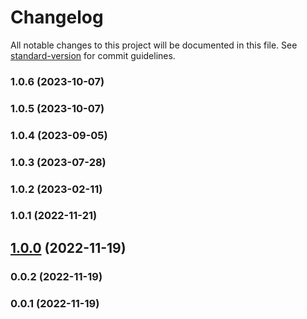 # Changelog

All notable changes to this project will be documented in this file. See [standard-version](https://github.com/conventional-changelog/standard-version) for commit guidelines.

### 1.0.6 (2023-10-07)

### 1.0.5 (2023-10-07)

### 1.0.4 (2023-09-05)

### 1.0.3 (2023-07-28)

### 1.0.2 (2023-02-11)

### 1.0.1 (2022-11-21)

## [1.0.0](https://github.com/Kikobeats/get-content-length/compare/v0.0.2...v1.0.0) (2022-11-19)

### 0.0.2 (2022-11-19)

### 0.0.1 (2022-11-19)
